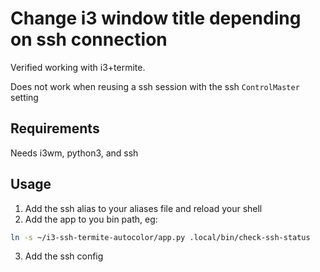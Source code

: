 # Change i3 window title depending on ssh connection

Verified working with i3+termite.

Does not work when reusing a ssh session with the ssh `ControlMaster` setting


## Requirements

Needs i3wm, python3, and ssh

## Usage

1. Add the ssh alias to your aliases file and reload your shell
2. Add the app to you bin path, eg:

```bash
ln -s ~/i3-ssh-termite-autocolor/app.py .local/bin/check-ssh-status
```
3. Add the ssh config
